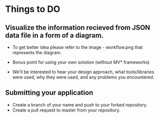# Things to DO

## Visualize the information recieved from JSON data file in a form of a diagram.

 - To get better idea please refer to the image - workflow.png that represents the diagram.
 
 - Bonus point for using your own solution (without MV* frameworks)

 - We'll be interested to hear your design approach, what tools/libraries were used, why they were used, and any problems you encountered.

## Submitting your application

 - Create a branch of your name and push to your forked repository.
 - Create a pull request to master from your repository.
